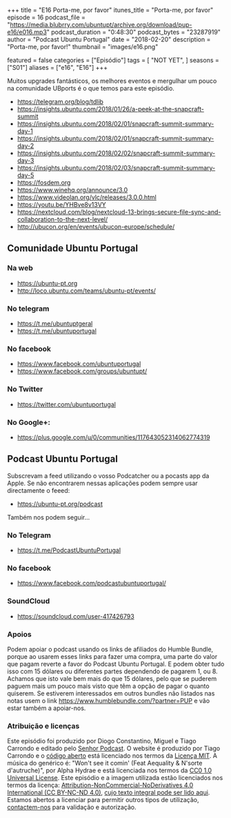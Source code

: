 +++
title = "E16 Porta-me, por favor"
itunes_title = "Porta-me, por favor"
episode = 16
podcast_file = "https://media.blubrry.com/ubuntupt/archive.org/download/pup-e16/e016.mp3"
podcast_duration = "0:48:30"
podcast_bytes = "23287919"
author = "Podcast Ubuntu Portugal"
date = "2018-02-20"
description = "Porta-me, por favor!"
thumbnail = "images/e16.png"

featured = false
categories = ["Episódio"]
tags = [
  "NOT YET",
]
seasons = ["S01"]
aliases = ["e16", "E16"]
+++

Muitos upgrades fantásticos, os melhores eventos e mergulhar um pouco na comunidade UBports é o que temos para este episódio.

* https://telegram.org/blog/tdlib
* https://insights.ubuntu.com/2018/01/26/a-peek-at-the-snapcraft-summit
* https://insights.ubuntu.com/2018/02/01/snapcraft-summit-summary-day-1
* https://insights.ubuntu.com/2018/02/01/snapcraft-summit-summary-day-2
* https://insights.ubuntu.com/2018/02/02/snapcraft-summit-summary-day-3
* https://insights.ubuntu.com/2018/02/03/snapcraft-summit-summary-day-5
* https://fosdem.org
* https://www.winehq.org/announce/3.0
* https://www.videolan.org/vlc/releases/3.0.0.html
* https://youtu.be/YHBve8v13VY
* https://nextcloud.com/blog/nextcloud-13-brings-secure-file-sync-and-collaboration-to-the-next-level/
* http://ubucon.org/en/events/ubucon-europe/schedule/

## Comunidade Ubuntu Portugal

### Na web
* https://ubuntu-pt.org
* http://loco.ubuntu.com/teams/ubuntu-pt/events/

### No telegram
* https://t.me/ubuntuptgeral
* https://t.me/ubuntuportugal

### No facebook
* https://www.facebook.com/ubuntuportugal
* https://www.facebook.com/groups/ubuntupt/

### No Twitter
* https://twitter.com/ubuntuportugal

### No Google+:
* https://plus.google.com/u/0/communities/117643052314062774319

## Podcast Ubuntu Portugal
Subscrevam a feed utilizando o vosso Podcatcher ou a pocasts app da Apple.
Se não encontrarem nessas aplicações podem sempre usar directamente o feeed:
* https://ubuntu-pt.org/podcast

Também nos podem seguir…

### No Telegram
* https://t.me/PodcastUbuntuPortugal

### No facebook
* https://www.facebook.com/podcastubuntuportugal/

### SoundCloud
* https://soundcloud.com/user-417426793


### Apoios
Podem apoiar o podcast usando os links de afiliados do Humble Bundle, porque ao usarem esses links para fazer uma compra, uma parte do valor que pagam reverte a favor do Podcast Ubuntu Portugal.
E podem obter tudo isso com 15 dólares ou diferentes partes dependendo de pagarem 1, ou 8.
Achamos que isto vale bem mais do que 15 dólares, pelo que se puderem paguem mais um pouco mais visto que têm a opção de pagar o quanto quiserem.
Se estiverem interessados em outros bundles não listados nas notas usem o link https://www.humblebundle.com/?partner=PUP e vão estar também a apoiar-nos.

### Atribuição e licenças
Este episódio foi produzido por Diogo Constantino, Miguel e Tiago Carrondo e editado pelo [Senhor Podcast](https://senhorpodcast.pt/).
O website é produzido por Tiago Carrondo e o [código aberto](https://gitlab.com/podcastubuntuportugal/website) está licenciado nos termos da [Licença MIT](https://gitlab.com/podcastubuntuportugal/website/main/LICENSE).
A música do genérico é: "Won't see it comin' (Feat Aequality & N'sorte d'autruche)", por Alpha Hydrae e está licenciada nos termos da [CC0 1.0 Universal License](https://creativecommons.org/publicdomain/zero/1.0/).
Este episódio e a imagem utilizada estão licenciados nos termos da licença: [Attribution-NonCommercial-NoDerivatives 4.0 International (CC BY-NC-ND 4.0)](https://creativecommons.org/licenses/by-nc-nd/4.0/), [cujo texto integral pode ser lido aqui](https://creativecommons.org/licenses/by-nc-nd/4.0/legalcode). Estamos abertos a licenciar para permitir outros tipos de utilização, [contactem-nos](https://podcastubuntuportugal.org/contactos) para validação e autorização.

